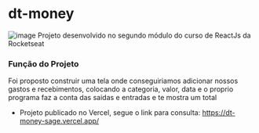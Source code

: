 # dt-money

![image](https://user-images.githubusercontent.com/97961576/171616266-5ded8448-e5fb-41bf-83ac-e82c2e891765.png)
Projeto desenvolvido no segundo módulo do curso de ReactJs da Rocketseat

### Função do Projeto
Foi proposto construir uma tela onde conseguiriamos adicionar nossos gastos e recebimentos, colocando a categoria, valor, data 
e o proprio programa faz a conta das saidas e entradas e te mostra um total

* Projeto publicado no Vercel, segue o link para consulta: https://dt-money-sage.vercel.app/
